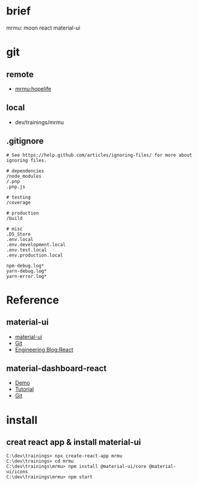 # brief
mrmu: moon react material-ui

# git
## remote
- [mrmu:hopelife](https://github.com/hopelife/mrmu)

## local
- dev/trainings/mrmu

## .gitignore
```
# See https://help.github.com/articles/ignoring-files/ for more about ignoring files.

# dependencies
/node_modules
/.pnp
.pnp.js

# testing
/coverage

# production
/build

# misc
.DS_Store
.env.local
.env.development.local
.env.test.local
.env.production.local

npm-debug.log*
yarn-debug.log*
yarn-error.log*
```

# Reference

## material-ui
- [material-ui](https://material-ui.com/)
- [Git](https://github.com/mui-org/material-ui)
- [Engineering Blog:React](https://www.daleseo.com/?tag=React)

## material-dashboard-react
- [Demo](https://demos.creative-tim.com/material-dashboard-react/)
- [Tutorial](https://demos.creative-tim.com/material-dashboard-react/#/documentation/tutorial)
- [Git](https://github.com/creativetimofficial/material-dashboard-react)


# install

## creat react app & install material-ui
```
C:\dev\trainings> npx create-react-app mrmu
C:\dev\trainings> cd mrmu
C:\dev\trainings\mrmu> npm install @material-ui/core @material-ui/icons
C:\dev\trainings\mrmu> npm start
```

## 
